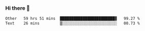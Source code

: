 ### Hi there 👋

<!--
**swolbroham/swolbroham** is a ✨ _special_ ✨ repository because its `README.md` (this file) appears on your GitHub profile.

Here are some ideas to get you started:

- 🔭 I’m currently working on ...
- 🌱 I’m currently learning ...
- 👯 I’m looking to collaborate on ...
- 🤔 I’m looking for help with ...
- 💬 Ask me about ...
- 📫 How to reach me: ...
- 😄 Pronouns: ...
- ⚡ Fun fact: ...
-->


<!--START_SECTION:waka-->

```txt
Other   59 hrs 51 mins  ████████████████████████▓   99.27 %
Text    26 mins         ▒░░░░░░░░░░░░░░░░░░░░░░░░   00.73 %
```

<!--END_SECTION:waka-->
